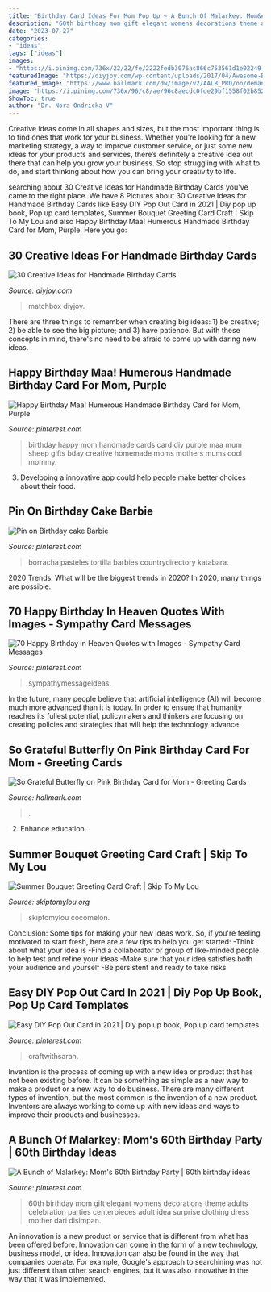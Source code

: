 ```yaml
---
title: "Birthday Card Ideas For Mom Pop Up ~ A Bunch Of Malarkey: Mom&#039;s 60th Birthday Party"
description: "60th birthday mom gift elegant womens decorations theme adults celebration parties centerpieces adult idea surprise clothing dress mother dari disimpan"
date: "2023-07-27"
categories:
- "ideas"
tags: ["ideas"]
images:
- "https://i.pinimg.com/736x/22/22/fe/2222fedb3076ac866c753561d1e02249--happy-birthday-mom-purple-birthday.jpg"
featuredImage: "https://diyjoy.com/wp-content/uploads/2017/04/Awesome-Birthday-Card.jpg"
featured_image: "https://www.hallmark.com/dw/image/v2/AALB_PRD/on/demandware.static/-/Sites-hallmark-master/default/dwb00c980e/images/finished-goods/So-Grateful-Butterfly-on-Pink-Birthday-Card-for-Mom-root-239LGH1172_PV.1.LGH1172.jpg_Source_Image.jpg"
image: "https://i.pinimg.com/736x/96/c8/ae/96c8aecdc0fde29bf1558f02b8527f72--party-ideas-for-adults-fiesta-party.jpg"
ShowToc: true
author: "Dr. Nora Ondricka V"
---
```



Creative ideas come in all shapes and sizes, but the most important thing is to find ones that work for your business. Whether you’re looking for a new marketing strategy, a way to improve customer service, or just some new ideas for your products and services, there’s definitely a creative idea out there that can help you grow your business. So stop struggling with what to do, and start thinking about how you can bring your creativity to life.

	

		
searching about 30 Creative Ideas for Handmade Birthday Cards you've came to the right place. We have 8 Pictures about 30 Creative Ideas for Handmade Birthday Cards like Easy DIY Pop Out Card in 2021 | Diy pop up book, Pop up card templates, Summer Bouquet Greeting Card Craft | Skip To My Lou and also Happy Birthday Maa! Humerous Handmade Birthday Card for Mom, Purple. Here you go:
		
    
## 30 Creative Ideas For Handmade Birthday Cards

<img loading=lazy src="https://diyjoy.com/wp-content/uploads/2017/04/Awesome-Birthday-Card.jpg" onerror="this.onerror=null;this.src='https://tse2.mm.bing.net/th?id=OIP.4AGTCWIk--UE29vA3xaXZgHaLK&amp;pid=15.1';" alt="30 Creative Ideas for Handmade Birthday Cards">

_Source: diyjoy.com_

>matchbox diyjoy. 

	

There are three things to remember when creating big ideas: 1) be creative; 2) be able to see the big picture; and 3) have patience. But with these concepts in mind, there's no need to be afraid to come up with daring new ideas.

    
## Happy Birthday Maa! Humerous Handmade Birthday Card For Mom, Purple

<img loading=lazy src="https://i.pinimg.com/736x/22/22/fe/2222fedb3076ac866c753561d1e02249--happy-birthday-mom-purple-birthday.jpg" onerror="this.onerror=null;this.src='https://tse4.mm.bing.net/th?id=OIP.amydPgfROwxkir2nXyx1YQHaJ3&amp;pid=15.1';" alt="Happy Birthday Maa! Humerous Handmade Birthday Card for Mom, Purple">

_Source: pinterest.com_

>birthday happy mom handmade cards card diy purple maa mum sheep gifts bday creative homemade moms mothers mums cool mommy. 

	

3. Developing a innovative app could help people make better choices about their food.

    
## Pin On Birthday Cake Barbie

<img loading=lazy src="https://i.pinimg.com/736x/0c/eb/37/0ceb37903766df750a80ec3615ae042d.jpg" onerror="this.onerror=null;this.src='https://tse2.mm.bing.net/th?id=OIP.Vy_6AQuG6XGEBqG6f2YwdgHaJ3&amp;pid=15.1';" alt="Pin on Birthday cake Barbie">

_Source: pinterest.com_

>borracha pasteles tortilla barbies countrydirectory katabara. 

	

2020 Trends: What will be the biggest trends in 2020?
In 2020, many things are possible.

    
## 70 Happy Birthday In Heaven Quotes With Images - Sympathy Card Messages

<img loading=lazy src="https://i.pinimg.com/736x/b8/03/ee/b803ee35dad9641e119fe70f48a40f8b.jpg" onerror="this.onerror=null;this.src='https://tse4.mm.bing.net/th?id=OIP.ey3hk0En9ViSsYadJgiT9wHaLH&amp;pid=15.1';" alt="70 Happy Birthday in Heaven Quotes with Images - Sympathy Card Messages">

_Source: pinterest.com_

>sympathymessageideas. 

	

In the future, many people believe that artificial intelligence (AI) will become much more advanced than it is today. In order to ensure that humanity reaches its fullest potential, policymakers and thinkers are focusing on creating policies and strategies that will help the technology advance.

    
## So Grateful Butterfly On Pink Birthday Card For Mom - Greeting Cards

<img loading=lazy src="https://www.hallmark.com/dw/image/v2/AALB_PRD/on/demandware.static/-/Sites-hallmark-master/default/dwb00c980e/images/finished-goods/So-Grateful-Butterfly-on-Pink-Birthday-Card-for-Mom-root-239LGH1172_PV.1.LGH1172.jpg_Source_Image.jpg" onerror="this.onerror=null;this.src='https://tse2.mm.bing.net/th?id=OIP.wAzopegk7qAoWQ-GccAMtQHaKz&amp;pid=15.1';" alt="So Grateful Butterfly on Pink Birthday Card for Mom - Greeting Cards">

_Source: hallmark.com_

>. 

	

2) Enhance education.

    
## Summer Bouquet Greeting Card Craft | Skip To My Lou

<img loading=lazy src="https://www.skiptomylou.org/wp-content/uploads/2014/08/Kids-birthday-card-craft-ideas-1.jpg" onerror="this.onerror=null;this.src='https://tse2.mm.bing.net/th?id=OIP.8zra5fBs8qwBDKjpht9NUQHaJ5&amp;pid=15.1';" alt="Summer Bouquet Greeting Card Craft | Skip To My Lou">

_Source: skiptomylou.org_

>skiptomylou cocomelon. 

	

Conclusion: Some tips for making your new ideas work.
So, if you're feeling motivated to start fresh, here are a few tips to help you get started: 
-Think about what your idea is 
-Find a collaborator or group of like-minded people to help test and refine your ideas 
-Make sure that your idea satisfies both your audience and yourself 
-Be persistent and ready to take risks

    
## Easy DIY Pop Out Card In 2021 | Diy Pop Up Book, Pop Up Card Templates

<img loading=lazy src="https://i.pinimg.com/736x/f0/ad/05/f0ad051498437a98f257d4d0870841e1.jpg" onerror="this.onerror=null;this.src='https://tse3.mm.bing.net/th?id=OIP.KBZ6qQRbNEQwFplARk5IBwHaEZ&amp;pid=15.1';" alt="Easy DIY Pop Out Card in 2021 | Diy pop up book, Pop up card templates">

_Source: pinterest.com_

>craftwithsarah. 

	

Invention is the process of coming up with a new idea or product that has not been existing before. It can be something as simple as a new way to make a product or a new way to do business. There are many different types of invention, but the most common is the invention of a new product. Inventors are always working to come up with new ideas and ways to improve their products and businesses.

    
## A Bunch Of Malarkey: Mom&#039;s 60th Birthday Party | 60th Birthday Ideas

<img loading=lazy src="https://i.pinimg.com/736x/96/c8/ae/96c8aecdc0fde29bf1558f02b8527f72--party-ideas-for-adults-fiesta-party.jpg" onerror="this.onerror=null;this.src='https://tse4.mm.bing.net/th?id=OIP.OZeuhiYHfIE9SCN_BVFKuAHaE7&amp;pid=15.1';" alt="A Bunch of Malarkey: Mom&#039;s 60th Birthday Party | 60th birthday ideas">

_Source: pinterest.com_

>60th birthday mom gift elegant womens decorations theme adults celebration parties centerpieces adult idea surprise clothing dress mother dari disimpan. 

	

An innovation is a new product or service that is different from what has been offered before. Innovation can come in the form of a new technology, business model, or idea. Innovation can also be found in the way that companies operate. For example, Google's approach to searchining was not just different than other search engines, but it was also innovative in the way that it was implemented.


